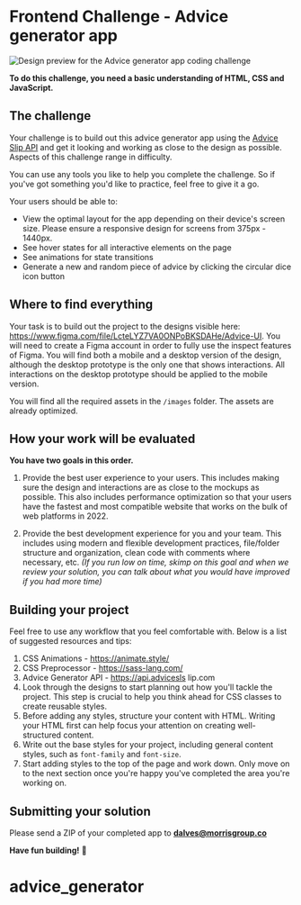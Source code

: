 # Frontend Challenge - Advice generator app

![Design preview for the Advice generator app coding challenge](https://www.figma.com/file/LcteLYZ7VA0ONPoBKSDAHe/Advice-UI)

**To do this challenge, you need a basic understanding of HTML, CSS and JavaScript.**

## The challenge

Your challenge is to build out this advice generator app using the [Advice Slip API](https://api.adviceslip.com) and get it looking and working as close to the design as possible. Aspects of this challenge range in difficulty.

You can use any tools you like to help you complete the challenge. So if you've got something you'd like to practice, feel free to give it a go.

Your users should be able to:

- View the optimal layout for the app depending on their device's screen size. Please ensure a responsive design for screens from 375px - 1440px.
- See hover states for all interactive elements on the page
- See animations for state transitions
- Generate a new and random piece of advice by clicking the circular dice icon button

## Where to find everything

Your task is to build out the project to the designs visible here: https://www.figma.com/file/LcteLYZ7VA0ONPoBKSDAHe/Advice-UI. You will need to create a Figma account in order to fully use the inspect features of Figma. You will find both a mobile and a desktop version of the design, although the desktop prototype is the only one that shows interactions. All interactions on the desktop prototype should be applied to the mobile version.

You will find all the required assets in the `/images` folder. The assets are already optimized.

## How your work will be evaluated

**You have two goals in this order.**

1. Provide the best user experience to your users. This includes making sure the design and interactions are as close to the mockups as possible. This also includes performance optimization so that your users have the fastest and most compatible website that works on the bulk of web platforms in 2022.

2. Provide the best development experience for you and your team. This includes using modern and flexible development practices, file/folder structure and organization, clean code with comments where necessary, etc.
*(If you run low on time, skimp on this goal and when we review your solution, you can talk about what you would have improved if you had more time)*


## Building your project

Feel free to use any workflow that you feel comfortable with. Below is a list of suggested resources and tips:

1. CSS Animations - https://animate.style/
2. CSS Preprocessor - https://sass-lang.com/
3. Advice Generator API - https://api.advicesls
lip.com
4. Look through the designs to start planning out how you'll tackle the project. This step is crucial to help you think ahead for CSS classes to create reusable styles.
5. Before adding any styles, structure your content with HTML. Writing your HTML first can help focus your attention on creating well-structured content.
6. Write out the base styles for your project, including general content styles, such as `font-family` and `font-size`.
7. Start adding styles to the top of the page and work down. Only move on to the next section once you're happy you've completed the area you're working on.


## Submitting your solution

Please send a ZIP of your completed app to **dalves@morrisgroup.co**

**Have fun building!** 🚀
# advice_generator
